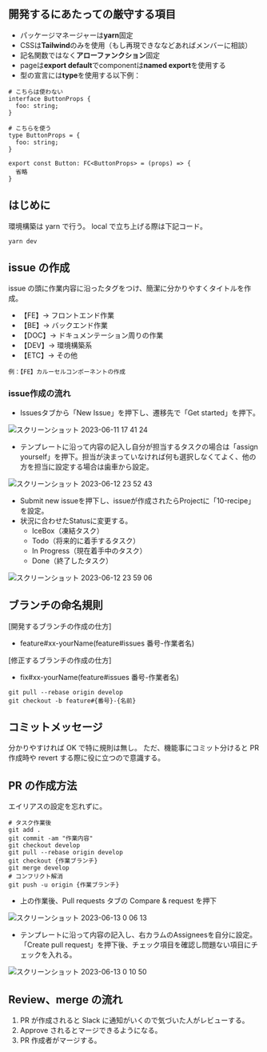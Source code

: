 ## 開発するにあたっての厳守する項目

- パッケージマネージャーは**yarn**固定
- CSSは**Tailwind**のみを使用（もし再現できななどあればメンバーに相談）
- 記名関数ではなく**アローファンクション**固定
- pageは**export default**でcomponentは**named export**を使用する
- 型の宣言には**type**を使用する以下例：
```
# こちらは使わない
interface ButtonProps {
  foo: string;
}

# こちらを使う
type ButtonProps = {
  foo: string;
}

export const Button: FC<ButtonProps> = (props) => {
  省略
}
```

## はじめに

環境構築は yarn で行う。
local で立ち上げる際は下記コード。

```
yarn dev
```

## issue の作成

issue の頭に作業内容に沿ったタグをつけ、簡潔に分かりやすくタイトルを作成。

- 【FE】→ フロントエンド作業
- 【BE】→ バックエンド作業
- 【DOC】→ ドキュメンテーション周りの作業
- 【DEV】→ 環境構築系
- 【ETC】→ その他

`例：【FE】カルーセルコンポーネントの作成`

### issue作成の流れ
- Issuesタブから「New Issue」を押下し、遷移先で「Get started」を押下。

![スクリーンショット 2023-06-11 17 41 24](https://github.com/qin-team-recipe/10-recipe-app/assets/59274850/c0996ce0-c23a-4a97-bba9-411444606f09)

- テンプレートに沿って内容の記入し自分が担当するタスクの場合は「assign yourself」を押下。担当が決まっていなければ何も選択しなくてよく、他の方を担当に設定する場合は歯車から設定。

![スクリーンショット 2023-06-12 23 52 43](https://github.com/qin-team-recipe/10-recipe-app/assets/59274850/5c178737-81d0-456e-8f9b-0d702676fe4c)

- Submit new issueを押下し、issueが作成されたらProjectに「10-recipe」を設定。
- 状況に合わせたStatusに変更する。
  - IceBox（凍結タスク）
  - Todo（将来的に着手するタスク）
  - In Progress（現在着手中のタスク）
  - Done（終了したタスク）

![スクリーンショット 2023-06-12 23 59 06](https://github.com/qin-team-recipe/10-recipe-app/assets/59274850/4c8ad736-3be6-4eff-aa5e-a96efba9e8eb)

## ブランチの命名規則

[開発するブランチの作成の仕方]

- feature#xx-yourName(feature#issues 番号-作業者名)

[修正するブランチの作成の仕方]

- fix#xx-yourName(feature#issues 番号-作業者名)

```
git pull --rebase origin develop
git checkout -b feature#{番号}-{名前}
```

## コミットメッセージ

分かりやすければ OK で特に規則は無し。
ただ、機能事にコミット分けると PR 作成時や revert する際に役に立つので意識する。

## PR の作成方法

エイリアスの設定を忘れずに。

```
# タスク作業後
git add .
git commit -am "作業内容"
git checkout develop
git pull --rebase origin develop
git checkout {作業ブランチ}
git merge develop
# コンフリクト解消
git push -u origin {作業ブランチ}
```

- 上の作業後、Pull requests タブの Compare & request を押下

![スクリーンショット 2023-06-13 0 06 13](https://github.com/qin-team-recipe/10-recipe-app/assets/59274850/e98d7e94-360f-4ee9-9920-bb33d216f269)

- テンプレートに沿って内容の記入し、右カラムのAssigneesを自分に設定。「Create pull request」を押下後、チェック項目を確認し問題ない項目にチェックを入れる。

![スクリーンショット 2023-06-13 0 10 50](https://github.com/qin-team-recipe/10-recipe-app/assets/59274850/65b6d361-1530-4db2-aa9e-5e4d3bf00861)

## Review、merge の流れ

1. PR が作成されると Slack に通知がいくので気づいた人がレビューする。
2. Approve されるとマージできるようになる。
3. PR 作成者がマージする。
